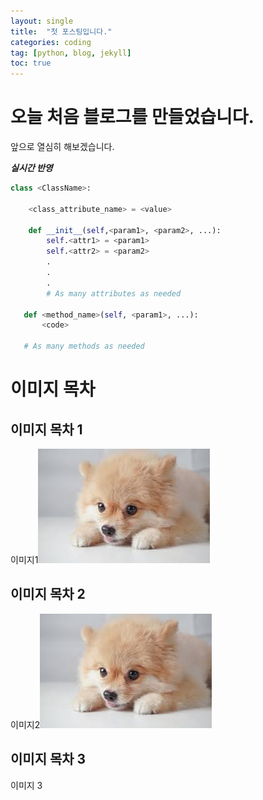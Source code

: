 ```yaml
---
layout: single
title:  "첫 포스팅입니다."
categories: coding
tag: [python, blog, jekyll]
toc: true
---
```


# 오늘 처음 블로그를 만들었습니다.

앞으로 열심히 해보겠습니다.



***실시간 반영***


```python
class <ClassName>:

    <class_attribute_name> = <value>

    def __init__(self,<param1>, <param2>, ...):
        self.<attr1> = <param1>
        self.<attr2> = <param2>
        .
        .
        .
        # As many attributes as needed
    
   def <method_name>(self, <param1>, ...):
       <code>
       
   # As many methods as needed
```

# 이미지 목차

## 이미지 목차 1
이미지1![test_img](/images/2023-01-09-first/test_img.jpg)

## 이미지 목차 2

이미지2![test_img](/images/2023-01-09-first/test_img.jpg)

## 이미지 목차 3

이미지 3
